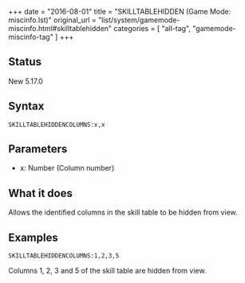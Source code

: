 +++
date = "2016-08-01"
title = "SKILLTABLEHIDDEN (Game Mode: miscinfo.lst)"
original_url = "list/system/gamemode-miscinfo.html#skilltablehidden"
categories = [ "all-tag", "gamemode-miscinfo-tag" ]
+++

## Status

New 5.17.0

## Syntax

`SKILLTABLEHIDDENCOLUMNS:x,x`

## Parameters

-   x: Number (Column number)



What it does
------------

Allows the identified columns in the skill table to be hidden from view.

Examples
--------

`SKILLTABLEHIDDENCOLUMNS:1,2,3,5`

Columns 1, 2, 3 and 5 of the skill table are hidden from view.

